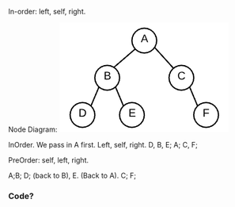 

In-order: left, self, right.

Node Diagram:
![Binary Tree Example](Images/graph_a.png)


InOrder. We pass in A first.
Left, self, right. 
D, B, E; A; C, F;

PreOrder: self, left, right. 

A;B; D; (back to B), E. (Back to A). C; F;


### Code?

